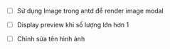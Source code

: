 - [ ] Sử dụng Image trong antd để render image modal

- [ ] Display preview khi số lượng lớn hơn 1

- [ ] Chỉnh sửa tên hình ảnh